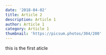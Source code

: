```yaml
---
date: '2018-04-02'
title: Article 2
description: Article 1
author: Article 1
category: Article 1
thumbnail: 'https://picsum.photos/304/200'
---
```

this is the first aticle
